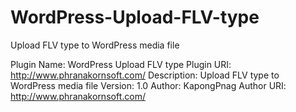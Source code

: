 WordPress-Upload-FLV-type
=========================

Upload FLV type to WordPress media file

Plugin Name: WordPress Upload FLV type
Plugin URI: http://www.phranakornsoft.com/
Description: Upload FLV type to WordPress media file
Version: 1.0
Author: KapongPnag
Author URI: http://www.phranakornsoft.com/

